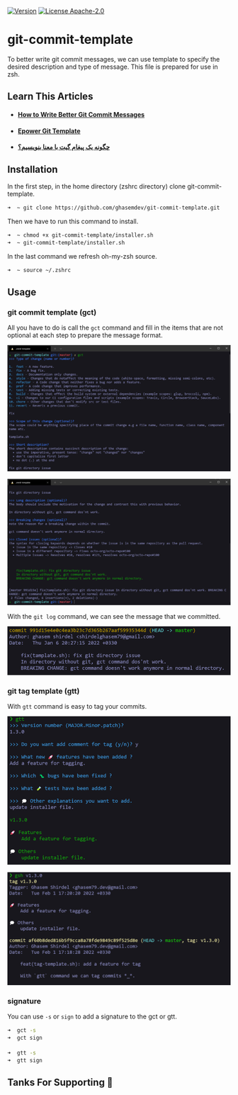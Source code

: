 [![Version](https://shields.io/badge/VERSION-1.3.0-blue?style=for-the-badge)](https://github.com/ghasemdev/git-commit-template/releases/tag/v1.1.0)
[![License Apache-2.0](https://shields.io/badge/LICENSE-APACHE--2.0-orange?style=for-the-badge)](https://opensource.org/licenses/MIT)

# git-commit-template

To better write git commit messages, we can use template to specify the 
desired description and type of message. This file is prepared for use in zsh.

## Learn This Articles

- #### [How to Write Better Git Commit Messages](https://www.freecodecamp.org/news/how-to-write-better-git-commit-messages/)

- #### [Epower Git Template](https://github.com/epowerng/git-template)

- #### [چگونه یک پیغام گیت با معنا بنویسیم؟](https://virgool.io/@mmdsharifi/how-to-semantic-git-commit-messages-gvmmqatf6acg)

## Installation

In the first step, in the home directory (zshrc directory) clone git-commit-template.

```bash
➜  ~ git clone https://github.com/ghasemdev/git-commit-template.git
```

Then we have to run this command to install.

```bash
➜  ~ chmod +x git-commit-template/installer.sh
➜  ~ git-commit-template/installer.sh
```

In the last command we refresh oh-my-zsh source.

```bash
➜  ~ source ~/.zshrc
```

## Usage

### git commit template (gct)

All you have to do is call the `gct` command and fill in the items that 
are not optional at each step to prepare the message format.

![gct](images/1.png)

![result](images/2.png)

With the `git log` command, we can see the message that we committed.

![git log](images/3.png)

### git tag template (gtt)

With `gtt` command is easy to tag your commits.

![git log](images/gtt.png)

![git log](images/gsh.png)

### signature

You can use `-s` or `sign` to add a signature to the gct or gtt.

```bash
➜  gct -s
➜  gct sign

➜  gtt -s
➜  gtt sign
```

## Tanks For Supporting 🐯

